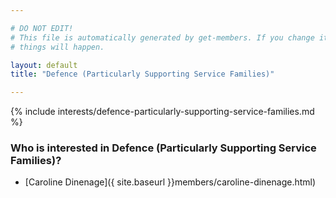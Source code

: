 ```yaml
---

# DO NOT EDIT!
# This file is automatically generated by get-members. If you change it, bad
# things will happen.

layout: default
title: "Defence (Particularly Supporting Service Families)"

---
```


{% include interests/defence-particularly-supporting-service-families.md %}

### Who is interested in Defence (Particularly Supporting Service Families)?


* [Caroline Dinenage]({ site.baseurl }}members/caroline-dinenage.html)
